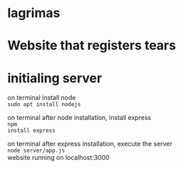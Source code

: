 # lagrimas

# Website that registers tears

# initialing server
on terminal install node
<br>
<code>sudo apt install nodejs</code>
<br>

on terminal after node installation, install express
<br>
<code>npm install express</code>
<br>

on terminal after express installation, execute the server
<br>
<code>node server/app.js</code>
<br>
website running on localhost:3000